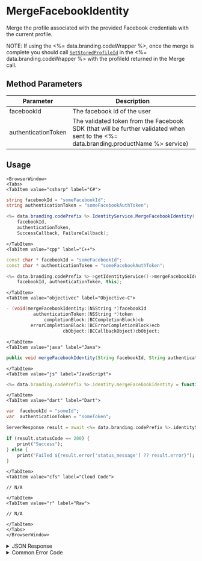 # MergeFacebookIdentity

Merge the profile associated with the provided Facebook credentials with the current profile.

NOTE: If using the <%= data.branding.codeWrapper %>, once the merge is complete you should call [<code>SetStoredProfileId</code>](/api/wrapper/setstoredprofileid) in the <%= data.branding.codeWrapper %> with the profileId returned in the Merge call.

<PartialServop service_name="identity" operation_name="MERGE" />

## Method Parameters

| Parameter           | Description                                                                                                                          |
| ------------------- | ------------------------------------------------------------------------------------------------------------------------------------ |
| facebookId          | The facebook id of the user                                                                                                          |
| authenticationToken | The validated token from the Facebook SDK (that will be further validated when sent to the <%= data.branding.productName %> service) |

## Usage

```mdx-code-block
<BrowserWindow>
<Tabs>
<TabItem value="csharp" label="C#">
```

```csharp
string facebookId = "someFacebookId";
string authenticationToken = "someFacebookAuthToken";

<%= data.branding.codePrefix %>.IdentityService.MergeFacebookIdentity(
    facebookId,
    authenticationToken,
    SuccessCallback, FailureCallback);
```

```mdx-code-block
</TabItem>
<TabItem value="cpp" label="C++">
```

```cpp
const char * facebookId = "someFacebookId";
const char * authenticationToken = "someFacebookAuthToken";

<%= data.branding.codePrefix %>->getIdentityService()->mergeFacebookIdentity(
    facebookId, authenticationToken, this);
```

```mdx-code-block
</TabItem>
<TabItem value="objectivec" label="Objective-C">
```

```objectivec
- (void)mergeFacebookIdentity:(NSString *)facebookId
          authenticationToken:(NSString *)token
              completionBlock:(BCCompletionBlock)cb
         errorCompletionBlock:(BCErrorCompletionBlock)ecb
                     cbObject:(BCCallbackObject)cbObject;
```

```mdx-code-block
</TabItem>
<TabItem value="java" label="Java">
```

```java
public void mergeFacebookIdentity(String facebookId, String authenticationToken, IServerCallback callback)
```

```mdx-code-block
</TabItem>
<TabItem value="js" label="JavaScript">
```

```javascript
<%= data.branding.codePrefix %>.identity.mergeFacebookIdentity = function(facebookId, authenticationToken, callback)
```

```mdx-code-block
</TabItem>
<TabItem value="dart" label="Dart">
```

```dart
var  facebookId = "someId";
var  authenticationToken = "someToken";

ServerResponse result = await <%= data.branding.codePrefix %>.identityService.mergeFacebookIdentity(facebookId:facebookId, authenticationToken:authenticationToken);

if (result.statusCode == 200) {
    print("Success");
} else {
    print("Failed ${result.error['status_message'] ?? result.error}");
}
```

```mdx-code-block
</TabItem>
<TabItem value="cfs" label="Cloud Code">
```

```cfscript
// N/A
```

```mdx-code-block
</TabItem>
<TabItem value="r" label="Raw">
```

```cfscript
// N/A
```

```mdx-code-block
</TabItem>
</Tabs>
</BrowserWindow>
```

<details>
<summary>JSON Response</summary>

```json
{
    "data": {
        "profileId": "f94f7e2d-3cdd-4fd6-9c28-392f7875e9df"
    },
    "status": 200
}
```

</details>

<details>
<summary>Common Error Code</summary>

### Status Codes

| Code  | Name                    | Description                                                                                                                                               |
| ----- | ----------------------- | --------------------------------------------------------------------------------------------------------------------------------------------------------- |
| 40211 | DUPLICATE_IDENTITY_TYPE | Returned when trying to attach an identity type that already exists for that profile. For instance you can have only one Facebook identity for a profile. |

</details>
